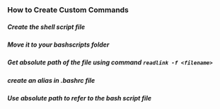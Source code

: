 ### How to Create Custom Commands
##### Create the shell script file
##### Move it to your bashscripts folder
##### Get absolute path of the file using command `readlink -f <filename>`
##### create an alias in .bashrc file
##### Use absolute path to refer to the bash script file
